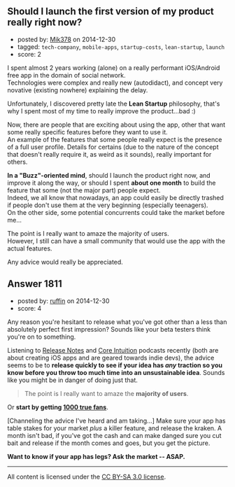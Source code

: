 ## Should I launch the first version of my product really right now?

- posted by: [Mik378](https://stackexchange.com/users/961739/mik378) on 2014-12-30
- tagged: `tech-company`, `mobile-apps`, `startup-costs`, `lean-startup`, `launch`
- score: 2

I spent almost 2 years working (alone) on a really performant iOS/Android free app in the domain of social network.                     
Technologies were complex and really new (autodidact), and concept very novative (existing nowhere) explaining the delay.

Unfortunately, I discovered pretty late the **Lean Startup** philosophy, that's why I spent most of my time to really improve the product...bad :) 

Now, there are people that are exciting about using the app, other that want some really specific features before they want to use it.            
An example of the features that some people really expect is the presence of a full user profile. Details for certains (due to the nature of the concept that doesn't really require it, as weird as it sounds), really important for others.

**In a "Buzz"-oriented mind**, should I launch the product right now, and improve it along the way, or should I spent **about one month** to build the feature that some (not the major part) people expect.              
Indeed, we all know that nowadays, an app could easily be directly trashed if people don't use them at the very beginning (especially teenagers).            
On the other side, some potential concurrents could take the market before me...

The point is I really want to amaze the majority of users.           
However, I still can have a small community that would use the app with the actual features.

Any advice would really be appreciated. 


## Answer 1811

- posted by: [ruffin](https://stackexchange.com/users/1016846/ruffin) on 2014-12-30
- score: 4

Any reason you're hesitant to release what you've got other than a less than absolutely perfect first impression? Sounds like your beta testers think you're on to something.

Listening to [Release Notes](http://releasenotes.tv/) and [Core Intuition](http://www.coreint.org/) podcasts recently (both are about creating iOS apps and are geared towards indie devs), the advice seems to be to **release quickly to see if your idea has *any* traction so you know before you throw too much time into an unsustainable idea**. Sounds like you might be in danger of doing just that.

> The point is I really want to amaze the **majority of users**.

Or **start by getting [1000 true fans](http://kk.org/thetechnium/2008/03/1000-true-fans/)**. 

[Channeling the advice I've heard and am taking...] Make sure your app has table stakes for your market *plus* a killer feature, and release the kraken. A month isn't bad, if you've got the cash and can make danged sure you cut bait and release if the month comes and goes, but you get the picture.

**Want to know if your app has legs? Ask the market -- ASAP.**



---

All content is licensed under the [CC BY-SA 3.0 license](https://creativecommons.org/licenses/by-sa/3.0/).

